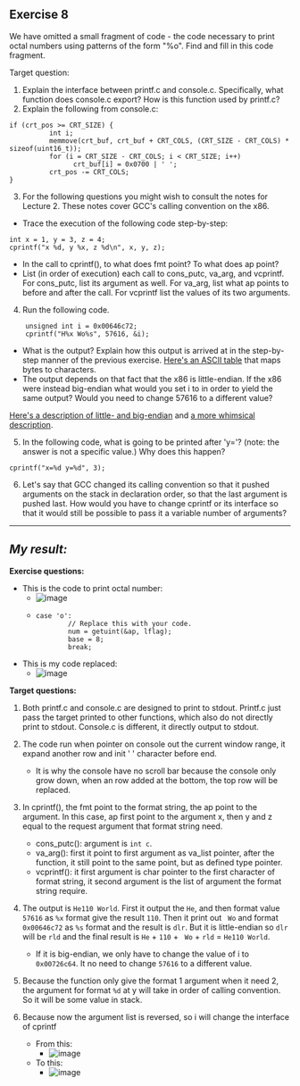 **Exercise 8**
---
We have omitted a small fragment of code - the code necessary to print octal numbers using patterns of the form "%o". Find and fill in this code fragment.

Target question:
1. Explain the interface between printf.c and console.c. Specifically, what function does console.c export? How is this function used by printf.c?
2. Explain the following from console.c:
```c++!
if (crt_pos >= CRT_SIZE) {
          int i;
          memmove(crt_buf, crt_buf + CRT_COLS, (CRT_SIZE - CRT_COLS) * sizeof(uint16_t));
          for (i = CRT_SIZE - CRT_COLS; i < CRT_SIZE; i++)
                crt_buf[i] = 0x0700 | ' ';
          crt_pos -= CRT_COLS;
}
```
3. For the following questions you might wish to consult the notes for Lecture 2. These notes cover GCC's calling convention on the x86.
- Trace the execution of the following code step-by-step:
```c++!
int x = 1, y = 3, z = 4;
cprintf("x %d, y %x, z %d\n", x, y, z);
```
- In the call to cprintf(), to what does fmt point? To what does ap point?
- List (in order of execution) each call to cons_putc, va_arg, and vcprintf. For cons_putc, list its argument as well. For va_arg, list what ap points to before and after the call. For vcprintf list the values of its two arguments.

4. Run the following code.
```c++!
    unsigned int i = 0x00646c72;
    cprintf("H%x Wo%s", 57616, &i);
```
- What is the output? Explain how this output is arrived at in the step-by-step manner of the previous exercise. [Here's an ASCII table](https://ascii.cl/) that maps bytes to characters.
- The output depends on that fact that the x86 is little-endian. If the x86 were instead big-endian what would you set i to in order to yield the same output? Would you need to change 57616 to a different value?

[Here's a description of little- and big-endian](http://www.webopedia.com/TERM/b/big_endian.html) and [a more whimsical description](http://www.networksorcery.com/enp/ien/ien137.txt).

5. In the following code, what is going to be printed after 'y='? (note: the answer is not a specific value.) Why does this happen?
```c++!
cprintf("x=%d y=%d", 3);
```
6. Let's say that GCC changed its calling convention so that it pushed arguments on the stack in declaration order, so that the last argument is pushed last. How would you have to change cprintf or its interface so that it would still be possible to pass it a variable number of arguments?

---

***My result:***
---

**Exercise questions:**

- This is the code to print octal number:
  - ![image](https://github.com/vilesport/General-Xv6/assets/89498002/c7cff345-68d9-487e-86b4-09d244280d9c)
  - ```
    case 'o':
			// Replace this with your code.
			num = getuint(&ap, lflag);
			base = 8;
			break;
    ```
- This is my code replaced:
  - ![image](https://github.com/vilesport/General-Xv6/assets/89498002/7b2ca369-541f-483d-b649-99a5e13db1c8)

**Target questions:**

1. Both printf.c and console.c are designed to print to stdout. Printf.c just pass the target printed to other functions, which also do not directly print to stdout. Console.c is different, it directly output to stdout.

2. The code run when pointer on console out the current window range, it expand another row and init ' ' character before end.
   - It is why the console have no scroll bar because the console only grow down, when an row added at the bottom, the top row will be replaced.

3. In cprintf(), the fmt point to the format string, the ap point to the argument. In this case, ap first point to the argument x, then y and z equal to the request argument that format string need.
   - cons_putc(): argument is `int c`.
   - va_arg(): first it point to first argument as va_list pointer, after the function, it still point to the same point, but as defined type pointer.
   - vcprintf(): it first argument is char pointer to the first character of format string, it second argument is the list of argument the format string require.
  
4. The output is `He110 World`. First it output the `He`, and then format value `57616` as `%x` format give the result `110`. Then it print out ` Wo` and format `0x00646c72` as `%s` format and the result is `dlr`. But it is little-endian so `dlr` will be `rld` and the final result is `He` + `110` + ` Wo` + `rld` = `He110 World`.
   - If it is big-endian, we only have to change the value of i to `0x00726c64`. It no need to change `57616` to a different value.
  
5. Because the function only give the format 1 argument when it need 2, the argument for format `%d` at y will take in order of calling convention. So it will be some value in stack.

6. Because now the argument list is reversed, so i will change the interface of cprintf
   - From this:
     - ![image](https://github.com/vilesport/General-Xv6/assets/89498002/91b6a399-d470-4085-905d-c5537df7c27e)
   - To this:
     - ![image](https://github.com/vilesport/General-Xv6/assets/89498002/d1d6473a-b5f6-4e9b-919d-18ae76fd7202)

